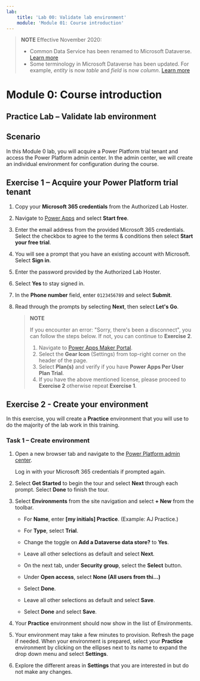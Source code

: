 ```yaml
---
lab:
    title: 'Lab 00: Validate lab environment'
    module: 'Module 01: Course introduction'
---
```



> **NOTE**
> Effective November 2020:
>
> - Common Data Service has been renamed to Microsoft Dataverse. [Learn more](https://aka.ms/PAuAppBlog)
> - Some terminology in Microsoft Dataverse has been updated. For example, *entity* is now *table* and *field* is now *column*. [Learn more](https://go.microsoft.com/fwlink/?linkid=2147247)
>


Module 0: Course introduction
=============================

## Practice Lab – Validate lab environment

Scenario
--------

In this Module 0 lab, you will acquire a Power Platform trial tenant and access the Power Platform admin center. In the admin center, we will create an individual environment for configuration during the course.

Exercise 1 – Acquire your Power Platform trial tenant 
-----------------------------------------------------

1.  Copy your **Microsoft 365 credentials** from the Authorized Lab Hoster.

2.  Navigate to [Power Apps](https://powerapps.microsoft.com/) and select **Start free**.

3.  Enter the email address from the provided Microsoft 365 credentials. Select the checkbox to agree to the terms & conditions then select **Start your free trial**.

4.  You will see a prompt that you have an existing account with Microsoft. Select **Sign in**.

5.  Enter the password provided by the Authorized Lab Hoster. 

6.  Select **Yes** to stay signed in.

7.  In the **Phone number** field, enter `0123456789` and select **Submit**.

8.  Read through the prompts by selecting **Next**, then select **Let's Go**.

    > **NOTE**
    >
    > If you encounter an error: "Sorry, there's been a disconnect", you can follow the steps below. If not, you can continue to **Exercise 2**.
    >
    > 1. Navigate to [Power Apps Maker Portal](https://make.powerapps.com).
    > 2. Select the **Gear Icon** (Settings) from top-right corner on the header of the page.
    > 3. Select **Plan(s)** and verify if you have **Power Apps Per User Plan Trial**. 
    > 4. If you have the above mentioned license, please proceed to **Exercise 2** otherwise repeat **Exercise 1**.


Exercise 2 - Create your environment 
------------------------------------

In this exercise, you will create a **Practice** environment that you will use to do the majority of the lab work in this training. 

### Task 1 – Create environment

1.  Open a new browser tab and navigate to the [Power Platform admin center](https://admin.powerplatform.microsoft.com). 
    
    Log in with your Microsoft 365 credentials if prompted again. 

2.  Select **Get Started** to begin the tour and select **Next** through each prompt. Select **Done** to finish the tour. 

3.  Select **Environments** from the site navigation and select **+ New** from the toolbar. 

    - For **Name**, enter **[my initials] Practice**. (Example: AJ Practice.) 
    
    - For **Type**, select **Trial**. 
    
    - Change the toggle on **Add a Dataverse data store?** to **Yes**. 
    
    - Leave all other selections as default and select **Next**. 

    - On the next tab, under **Security group**, select the **Select** button.

    - Under **Open access**, select **None (All users from thi...)**

    - Select **Done**.
    
    - Leave all other selections as default and select **Save**. 

    - Select **Done** and select **Save**.  

5.  Your **Practice** environment should now show in the list of Environments. 

6.  Your environment may take a few minutes to provision. Refresh the page if needed. When your environment is prepared, select your **Practice** environment by clicking on the ellipses next to its name to expand the drop down menu and select **Settings**.  

7.  Explore the different areas in **Settings** that you are interested in but do not make any changes. 

